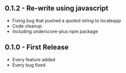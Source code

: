 ## 0.1.2 - Re-write using javascript
* Fixing bug that pushed a quoted string to localeapp
* Code cleanup
* Including underscore-plus npm package

## 0.1.0 - First Release
* Every feature added
* Every bug fixed
